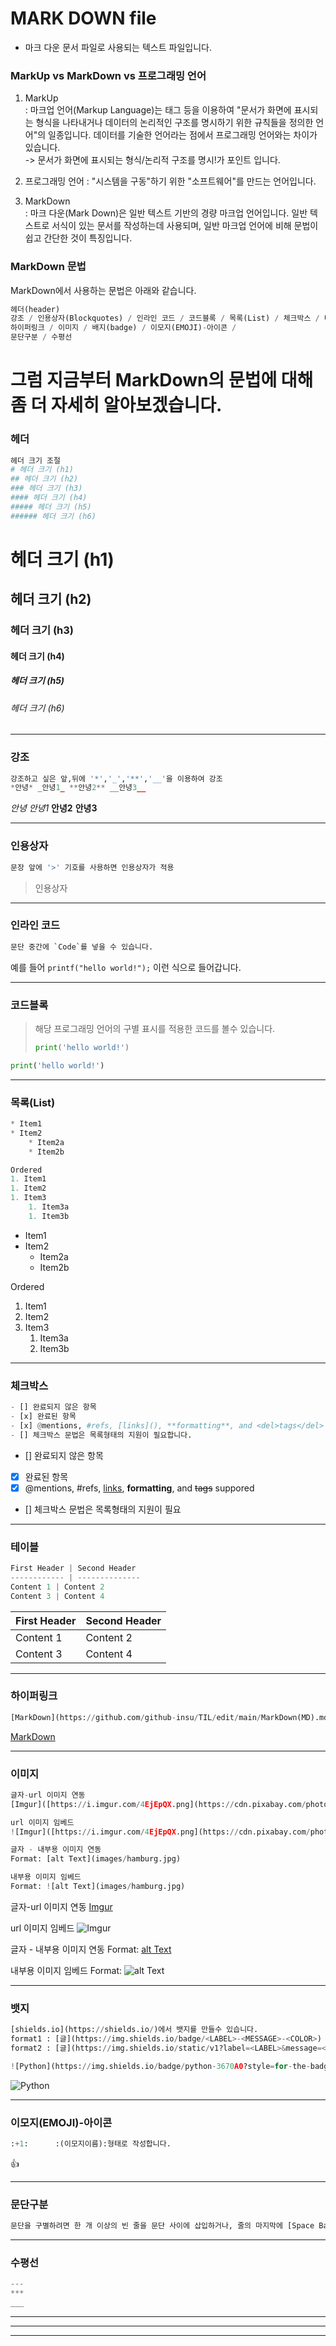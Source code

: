 # **MARK DOWN file**
- 마크 다운 문서 파일로 사용되는 텍스트 파일입니다.


### **MarkUp vs MarkDown vs 프로그래밍 언어**
1. MarkUp  
: 마크업 언어(Markup Language)는 태그 등을 이용하여 "문서가 화면에 표시되는 형식을 나타내거나 데이터의 논리적인 구조를 명시하기 위한 규칙들을 정의한 언어"의 일종입니다. 데이터를 기술한 언어라는 점에서 프로그래밍 언어와는 차이가 있습니다.  
-> 문서가 화면에 표시되는 형식/논리적 구조를 명시!가 포인트 입니다.  

2. 프로그래밍 언어 : "시스템을 구동"하기 위한 "소프트웨어"를 만드는 언어입니다.  

3. MarkDown  
: 마크 다운(Mark Down)은 일반 텍스트 기반의 경량 마크업 언어입니다. 일반 텍스트로 서식이 있는 문서를 작성하는데 사용되며, 일반 마크업 언어에 비해 문법이 쉽고 간단한 것이 특징입니다.


### **MarkDown 문법** 
MarkDown에서 사용하는 문법은 아래와 같습니다.
```python
헤더(header)
강조 / 인용상자(Blockquotes) / 인라인 코드 / 코드블록 / 목록(List) / 체크박스 / 테이블
하이퍼링크 / 이미지 / 배지(badge) / 이모지(EMOJI)-아이콘 /
문단구분 / 수평선
```  



# **그럼 지금부터 MarkDown의 문법에 대해 좀 더 자세히 알아보겠습니다.**

### **헤더**
```python
헤더 크기 조절  
# 헤더 크기 (h1)  
## 헤더 크기 (h2)  
### 헤더 크기 (h3)  
#### 헤더 크기 (h4)  
##### 헤더 크기 (h5)  
###### 헤더 크기 (h6)  
```

# 헤더 크기 (h1)  
## 헤더 크기 (h2)  
### 헤더 크기 (h3)  
#### 헤더 크기 (h4)  
##### 헤더 크기 (h5)  
###### 헤더 크기 (h6)  

---

### **강조**
```python
강조하고 싶은 앞,뒤에 '*','_','**','__'을 이용하여 강조
*안녕* _안녕1_ **안녕2** __안녕3__
```
*안녕* _안녕1_ **안녕2** __안녕3__

---

### **인용상자**
```python
문장 앞에 '>' 기호를 사용하면 인용상자가 적용
```
> 인용상자

---

### **인라인 코드**
```python
문단 중간에 `Code`를 넣을 수 있습니다.
```
예를 들어 `printf("hello world!");` 이런 식으로 들어갑니다.

---

### **코드블록**
> 해당 프로그래밍 언어의 구별 표시를 적용한 코드를 볼수 있습니다.
> ```python
> print('hello world!')
> ```
```python
print('hello world!')
```

---

### **목록(List)**
```python
* Item1
* Item2
    * Item2a
    * Item2b

Ordered
1. Item1
1. Item2
1. Item3
    1. Item3a
    1. Item3b
```
* Item1
* Item2
    * Item2a
    * Item2b

Ordered
1. Item1
1. Item2
1. Item3
    1. Item3a
    1. Item3b

---

### **체크박스**
```python
- [] 완료되지 않은 항목
- [x] 완료된 항목
- [x] @mentions, #refs, [links](), **formatting**, and <del>tags</del> suppored
- [] 체크박스 문법은 목록형태의 지원이 필요합니다.
```
- [] 완료되지 않은 항목
- [x] 완료된 항목
- [x] @mentions, #refs, [links](), **formatting**, and <del>tags</del> suppored
- [] 체크박스 문법은 목록형태의 지원이 필요

---

### **테이블**
```python
First Header | Second Header
------------ | --------------
Content 1 | Content 2
Content 3 | Content 4
```
First Header | Second Header
------------ | --------------
Content 1 | Content 2
Content 3 | Content 4

---

### **하이퍼링크**
```python
[MarkDown](https://github.com/github-insu/TIL/edit/main/MarkDown(MD).md)
```
[MarkDown](https://github.com/github-insu/TIL/edit/main/MarkDown(MD).md)

---

### **이미지**
```python
글자-url 이미지 연동
[Imgur]([https://i.imgur.com/4EjEpQX.png](https://cdn.pixabay.com/photo/2023/01/22/16/45/nature-7736939_960_720.jpg))

url 이미지 임베드
![Imgur]([https://i.imgur.com/4EjEpQX.png](https://cdn.pixabay.com/photo/2023/01/22/16/45/nature-7736939_960_720.jpg))

글자 - 내부용 이미지 연동
Format: [alt Text](images/hamburg.jpg)

내부용 이미지 임베드
Format: ![alt Text](images/hamburg.jpg)
```
글자-url 이미지 연동
[Imgur]([https://i.imgur.com/4EjEpQX.png](https://cdn.pixabay.com/photo/2023/01/22/16/45/nature-7736939_960_720.jpg))

url 이미지 임베드
![Imgur]([https://i.imgur.com/4EjEpQX.png](https://cdn.pixabay.com/photo/2023/01/22/16/45/nature-7736939_960_720.jpg))

글자 - 내부용 이미지 연동
Format: [alt Text](./images/hamburg.jpg)

내부용 이미지 임베드
Format: ![alt Text](./images/hamburg.jpg)

---

### **뱃지**
```python
[shields.io](https://shields.io/)에서 뱃지를 만들수 있습니다.
format1 : [글](https://img.shields.io/badge/<LABEL>-<MESSAGE>-<COLOR>)
format2 : [글](https://img.shields.io/static/v1?label=<LABEL>&message=<MESSAGE>&color=<COLOR>)

![Python](https://img.shields.io/badge/python-3670A0?style=for-the-badge&logo=python&logoColor=ffdd54)
```
![Python](https://img.shields.io/badge/python-3670A0?style=for-the-badge&logo=python&logoColor=ffdd54)

---

### **이모지(EMOJI)-아이콘**
```python
:+1:      :(이모지이름):형태로 작성합니다.
```
:+1:

---

### **문단구분**
```python
문단을 구별하려면 한 개 이상의 빈 줄을 문단 사이에 삽입하거나, 줄의 마지막에 [Space Bar]를 두 번 이상 눌러 띄어쓰기를 해야 합니다.
```

---

### **수평선**
```python
---
***
___
```

---
***
___
